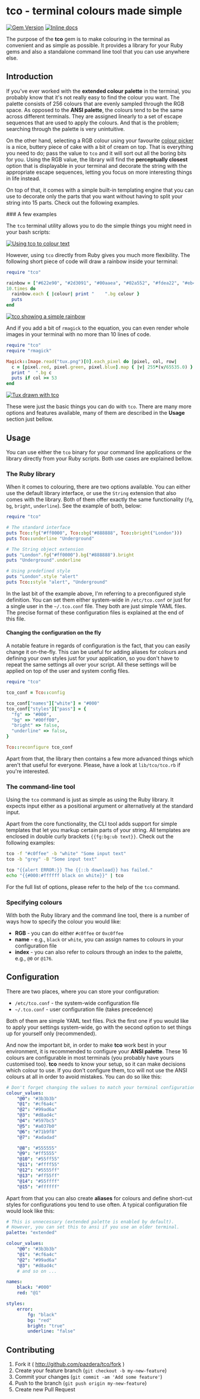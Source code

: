 # tco - terminal colours made simple

[![Gem Version](https://badge.fury.io/rb/tco.png)](http://badge.fury.io/rb/tco)
[![Inline docs](http://inch-pages.github.io/github/pazdera/tco.png)](http://inch-pages.github.io/github/pazdera/tco)

The purpose of the **tco** gem is to make colouring in the terminal as
convenient and as simple as possible. It provides a library for your Ruby gems
and also a standalone command line tool that you can use anywhere else.

## Introduction

If you've ever worked with the **extended colour palette** in the terminal, you
probably know that it's not really easy to find the colour you want. The
palette consists of 256 colours that are evenly sampled through the RGB space.
As opposed to the **ANSI palette**, the colours tend to be the same across
different terminals. They are assigned linearly to a set of escape sequences
that are used to apply the colours. And that is the problem; searching
through the palette is very unintuitive.

On the other hand, selecting a RGB colour using your favourite
[colour picker](http://www.colourpicker.com/) is a nice, buttery piece of cake
with a bit of cream on top. That is everything you need to do; pass the value
to `tco` and it will sort out all the boring bits for you. Using the
RGB value, the library will find the **perceptually closest** option that is
displayable in your terminal and decorate the string with the appropriate
escape sequences, letting you focus on more interesting things in life instead.

On top of that, it comes with a simple built-in templating engine that you can
use to decorate only the parts that you want without having to split your
string into 15 parts. Check out the following examples.

### A few examples

The `tco` terminal utility allows you to do the simple things you might need
in your bash scripts:

[![Using tco to colour text](http://linuxwell.com/assets/images/posts/tco-terminal.png)](http://linuxwell.com/assets/images/posts/tco-terminal.png)

However, using `tco` directly from Ruby gives you much more flexibility. The
following short piece of code will draw a rainbow inside your terminal:

```ruby
require "tco"

rainbow = ["#622e90", "#2d3091", "#00aaea", "#02a552", "#fdea22", "#eb443b", "#f37f5a"]
10.times do
  rainbow.each { |colour| print "    ".bg colour }
  puts
end
```

[![tco showing a simple rainbow](http://linuxwell.com/assets/images/posts/tco-rainbow.png)](http://linuxwell.com/assets/images/posts/tco-rainbow-2.png)

And if you add a bit of `rmagick` to the equation, you can even render whole
images in your terminal with no more than 10 lines of code.

```ruby
require "tco"
require "rmagick"

Magick::Image.read("tux.png")[0].each_pixel do |pixel, col, row|
  c = [pixel.red, pixel.green, pixel.blue].map { |v| 255*(v/65535.0) }
  print "  ".bg c
  puts if col >= 53
end
```

[![Tux drawn with tco](http://linuxwell.com/assets/images/posts/tco-tux.png)](http://linuxwell.com/assets/images/posts/tco-tux.png)

These were just the basic things you can do with `tco`. There are many more
options and features available, many of them are described in the **Usage**
section just bellow.

## Usage

You can use either the `tco` binary for your command line applications or the
library directly from your Ruby scripts. Both use cases are explained bellow.

### The Ruby library

When it comes to colouring, there are two options available. You can either use
the default library interface, or use the `String` extension that also comes
with the library. Both of them offer exactly the same functionality (`fg`, `bg`,
`bright`, `underline`). See the example of both, below:

```ruby
require "tco"

# The standard interface
puts Tco::fg("#ff0000", Tco::bg("#888888", Tco::bright("London")))
puts Tco::underline "Underground"

# The String object extension
puts "London".fg("#ff0000").bg("#888888").bright
puts "Underground".underline

# Using predefined style
puts "London".style "alert"
puts Tco::style "alert", "Underground"
```

In the last bit of the example above, I'm referring to a preconfigured style
definition. You can set them either system-wide in `/etc/tco.conf` or just for
a single user in the `~/.tco.conf` file. They both are just simple YAML files.
The precise format of these configuration files is explained at the end of this
file.

#### Changing the configuration on the fly

A notable feature in regards of configuration is the fact, that you can easily
change it on-the-fly. This can be useful for adding aliases for colours and
defining your own styles just for your application, so you don't have to repeat
the same settings all over your script. All these settings will be applied on
top of the user and system config files.

```ruby
require "tco"

tco_conf = Tco::config

tco_conf["names"]["white"] = "#000"
tco_conf["styles"]["pass"] = {
  "fg" => "#000",
  "bg" => "#00ff00",
  "bright" => false,
  "underline" => false,
}

Tco::reconfigure tco_conf
```

Apart from that, the library then contains a few more advanced things which
aren't that useful for everyone. Please, have a look at `lib/tco/tco.rb` if
you're interested.

### The command-line tool

Using the `tco` command is just as simple as using the Ruby library. It expects
input either as a positional argument or alternatively at the standard input.

Apart from the core functionality, the CLI tool adds support for simple
templates that let you markup certain parts of your string. All templates
are enclosed in double curly brackets `{{fg:bg:ub text}}`. Check out the
following examples:

```bash
tco -f "#c0ffee" -b "white" "Some input text"
tco -b "grey" -B "Some input text"

tco "{{alert ERROR:}} The {{::b download}} has failed."
echo "{{#000:#ffffff black on white}}" | tco
```

For the full list of options, please refer to the help of the `tco` command.

### Specifying colours

With both the Ruby library and the command line tool, there is a number of
ways how to specify the colour you would like:

* **RGB** - you can do either `#c0ffee` or `0xc0ffee`
* **name** - e.g., `black` or `white`, you can assign names to colours in your
  configuration file
* **index** - you can also refer to colours through an index to the palette,
  e.g., `@0` or `@176`.


## Configuration

There are two places, where you can store your configuration:

* `/etc/tco.conf` - the system-wide configuration file
* `~/.tco.conf` - user configuration file (takes precedence)

Both of them are simple YAML text files. Pick the first one if you would like
to apply your settings system-wide, go with the second option to set things up
for yourself only (recommended).

And now the important bit, in order to make **tco** work best in your
environment, it is recommended to configure your **ANSI palette**. These 16
colours are configurable in most terminals (you probably have yours customised
too). **tco** needs to know your setup, so it can make decisions which colour
to use. If you don't configure them, tco will not use the ANSI colours at all
in order to avoid mistakes. You can do so like this:

```yaml
# Don't forget changing the values to match your terminal configuration
colour_values:
    "@0": "#3b3b3b"
    "@1": "#cf6a4c"
    "@2": "#99ad6a"
    "@3": "#d8ad4c"
    "@4": "#597bc5"
    "@5": "#a037b0"
    "@6": "#71b9f8"
    "@7": "#adadad"

    "@8": "#555555"
    "@9": "#ff5555"
    "@10": "#55ff55"
    "@11": "#ffff55"
    "@12": "#5555ff"
    "@13": "#ff55ff"
    "@14": "#55ffff"
    "@15": "#ffffff"
```

Apart from that you can also create **aliases** for colours and define
short-cut styles for configurations you tend to use often. A typical
configuration file would look like this:

```yaml
# This is unnecessary (extended palette is enabled by default).
# However, you can set this to ansi if you use an older terminal.
palette: "extended"

colour_values:
    "@0": "#3b3b3b"
    "@1": "#cf6a4c"
    "@2": "#99ad6a"
    "@3": "#d8ad4c"
    # and so on ...

names:
    black: "#000"
    red: "@1"

styles:
    error:
        fg: "black"
        bg: "red"
        bright: "true"
        underline: "false"
```

## Contributing

1. Fork it ( http://github.com/pazdera/tco/fork )
2. Create your feature branch (`git checkout -b my-new-feature`)
3. Commit your changes (`git commit -am 'Add some feature'`)
4. Push to the branch (`git push origin my-new-feature`)
5. Create new Pull Request
